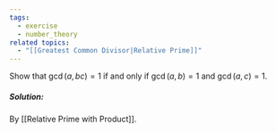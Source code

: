 ```yaml
---
tags:
  - exercise
  - number_theory
related topics:
  - "[[Greatest Common Divisor|Relative Prime]]"
---
```

Show that $\gcd(a, bc) = 1$ if and only if $\gcd(a, b) = 1$ and $\gcd(a, c) = 1$.
##### Solution:
By [[Relative Prime with Product]].